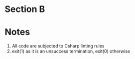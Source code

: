 # Section B

# Notes

1. All code are subjected to Csharp linting rules
2. exit(1) as it is an unsuccess termination, exit(0) otherwise
